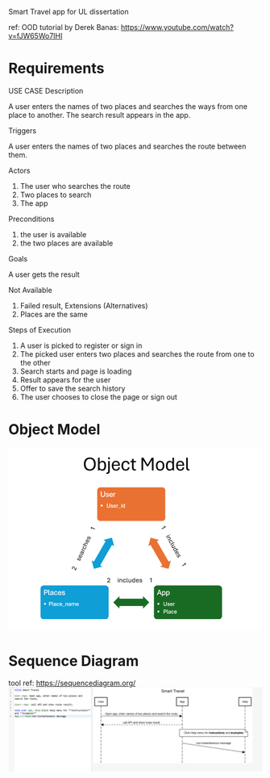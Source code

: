 Smart Travel app for UL dissertation

ref: OOD tutorial by Derek Banas: https://www.youtube.com/watch?v=fJW65Wo7IHI

# Requirements
USE CASE Description

A user enters the names of two places and searches the ways from one place to another.
The search result appears in the app.

Triggers

A user enters the names of two places and searches the route between them.

Actors

1. The user who searches the route
2. Two places to search
3. The app

Preconditions

1. the user is available
2. the two places are available


Goals

A user gets the result

Not Available

1. Failed result, Extensions (Alternatives)
2. Places are the same

Steps of Execution

1. A user is picked to register or sign in
2. The picked user enters two places and searches the route from one to the other
3. Search starts and page is loading
4. Result appears for the user
5. Offer to save the search history
6. The user chooses to close the page or sign out


# Object Model
![smartTravelObjectModel](smartTravelObjectModel.png)

# Sequence Diagram
tool ref: https://sequencediagram.org/
![smartTravelSequenceDiagram](smartTravelSequenceDiagram.png)